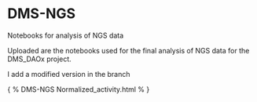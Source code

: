 # DMS-NGS
Notebooks for analysis of NGS data

Uploaded are the notebooks used for the final analysis of NGS data for the DMS_DAOx project. 

I add a modified version in the branch

{ % DMS-NGS Normalized_activity.html % }
